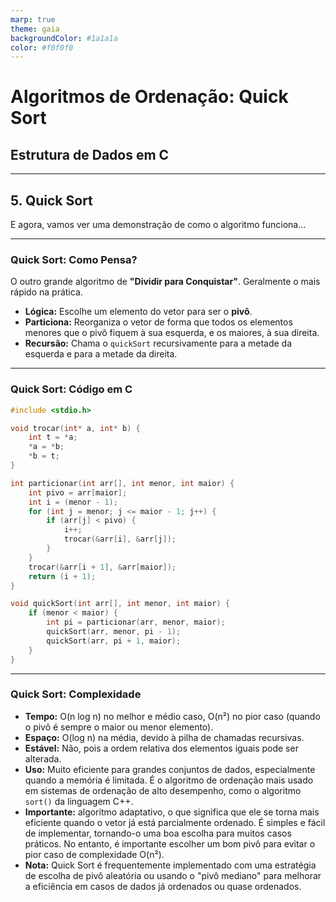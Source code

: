 ```yaml
---
marp: true
theme: gaia
backgroundColor: #1a1a1a
color: #f0f0f0
---
```



# **Algoritmos de Ordenação: Quick Sort**
## Estrutura de Dados em C

---

## **5. Quick Sort**

E agora, vamos ver uma demonstração de como o algoritmo funciona...

---

### **Quick Sort: Como Pensa?**

O outro grande algoritmo de **"Dividir para Conquistar"**. Geralmente o mais rápido na prática.

- **Lógica:** Escolhe um elemento do vetor para ser o **pivô**.
- **Particiona:** Reorganiza o vetor de forma que todos os elementos menores que o pivô fiquem à sua esquerda, e os maiores, à sua direita.
- **Recursão:** Chama o `quickSort` recursivamente para a metade da esquerda e para a metade da direita.

---

### **Quick Sort: Código em C**

```c
#include <stdio.h>

void trocar(int* a, int* b) {
    int t = *a;
    *a = *b;
    *b = t;
}

int particionar(int arr[], int menor, int maior) {
    int pivo = arr[maior];
    int i = (menor - 1);
    for (int j = menor; j <= maior - 1; j++) {
        if (arr[j] < pivo) {
            i++;
            trocar(&arr[i], &arr[j]);
        }
    }
    trocar(&arr[i + 1], &arr[maior]);
    return (i + 1);
}

void quickSort(int arr[], int menor, int maior) {
    if (menor < maior) {
        int pi = particionar(arr, menor, maior);
        quickSort(arr, menor, pi - 1);
        quickSort(arr, pi + 1, maior);
    }
}
```

---
### **Quick Sort: Complexidade**
- **Tempo:** O(n log n) no melhor e médio caso, O(n²) no pior caso (quando o pivô é sempre o maior ou menor elemento).
- **Espaço:** O(log n) na média, devido à pilha de chamadas recursivas.
- **Estável:** Não, pois a ordem relativa dos elementos iguais pode ser alterada.
- **Uso:** Muito eficiente para grandes conjuntos de dados, especialmente quando a memória é limitada. É o algoritmo de ordenação mais usado em sistemas de ordenação de alto desempenho, como o algoritmo `sort()` da linguagem C++.
- **Importante:** algoritmo adaptativo, o que significa que ele se torna mais eficiente quando o vetor já está parcialmente ordenado. É simples e fácil de implementar, tornando-o uma boa escolha para muitos casos práticos. No entanto, é importante escolher um bom pivô para evitar o pior caso de complexidade O(n²).
- **Nota:** Quick Sort é frequentemente implementado com uma estratégia de escolha de pivô aleatória ou usando o "pivô mediano" para melhorar a eficiência em casos de dados já ordenados ou quase ordenados.